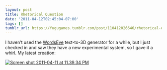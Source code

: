 ```yaml
---
layout: post
title: Rhetorical Question
date: '2011-04-12T02:45:04-07:00'
tags: []
tumblr_url: https://fugugames.tumblr.com/post/110412026646/rhetorical-question
---
```

I haven’t used the [WordsEye](http://wordseye.com/) text-to-3D generator for a while, but I just checked in and saw they have a new experimental system, so I gave it a whirl. My latest creation:

[![](http://itshardtofondlepenguins.com/wp-content/uploads/2011/04/Screen-shot-2011-04-11-at-11.39.34-PM.png "Screen shot 2011-04-11 at 11.39.34 PM")](http://itshardtofondlepenguins.com/wp-content/uploads/2011/04/Screen-shot-2011-04-11-at-11.39.34-PM.png)

